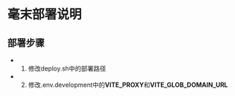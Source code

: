 # 毫末部署说明

## 部署步骤

* 1. 修改deploy.sh中的部署路径
* 2. 修改.env.development中的<strong>VITE_PROXY</strong>和<strong>VITE_GLOB_DOMAIN_URL</strong>
